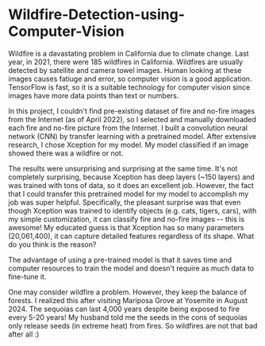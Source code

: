 # Wildfire-Detection-using-Computer-Vision

Wildfire is a davastating problem in California due to climate change. Last year, in 2021, there were 185 wildfires in California. Wildfires are usually detected by satellite and camera towel images. Human looking at these images causes fatiuge and error, so computer vision is a good application. TensorFlow is fast, so it is a suitable technology for computer vision since images have more data points than text or numbers. 

In this project, I couldn't find pre-existing dataset of fire and no-fire images from the Internet (as of April 2022), so I selected and manually downloaded each fire and no-fire picture from the Internet. I built a convolution neural network (CNN) by transfer learning with a pretrained model. After extensive research, I chose Xception for my model. My model classified if an image showed there was a wildfire or not.

The results were unsurprising and surprising at the same time. It's not completely surprising, because Xception has deep layers (~150 layers) and was trained with tons of data, so it does an excellent job. However, the fact that I could transfer this pretrained model for my model to accomplish my job was super helpful. Specifically, the pleasant surprise was that even though Xception was trained to identify objects (e.g. cats, tigers, cars), with my simple customization, it can classify fire and no-fire images -- this is awesome! My educated guess is that Xception has so many parameters (20,061,400), it can capture detailed features regardless of its shape. What do you think is the reason?

The advantage of using a pre-trained model is that it saves time and computer resources to train the model and doesn't require as much data to fine-tune it. 

One may consider wildfire a problem. However, they keep the balance of forests. I realized this after visiting Mariposa Grove at Yosemite in August 2024. The sequoias can last 4,000 years despite being exposed to fire every 5-20 years! My husband told me the seeds in the cons of sequoias only release seeds (in extreme heat) from fires. So wildfires are not that bad after all :)
